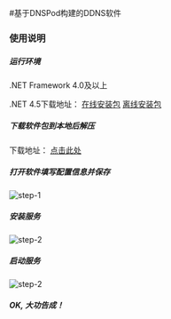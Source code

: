 #基于DNSPod构建的DDNS软件

### 使用说明

##### 运行环境
.NET Framework 4.0及以上  

.NET 4.5下载地址： [在线安装包](http://go.microsoft.com/fwlink/?LinkId=225704) [离线安装包](http://go.microsoft.com/fwlink/?LinkId=225702)

##### 下载软件包到本地后解压
下载地址： [点击此处](https://gitee.com/zhunian/dynamic-dns/attach_files/958797/download/DynamicDNS.zip)

##### 打开软件填写配置信息并保存 
![step-1](http://ww1.sinaimg.cn/large/6227d444jw1f2o6j6zcdoj20ww0mqdhz.jpg)

##### 安装服务
![step-2](http://ww3.sinaimg.cn/large/6227d444jw1f2o6k8kqihj20wu0mowgr.jpg)

##### 启动服务
![step-2](http://ww3.sinaimg.cn/large/6227d444jw1f2o6kk0r7aj20wy0mi76b.jpg)


##### OK, 大功告成！
